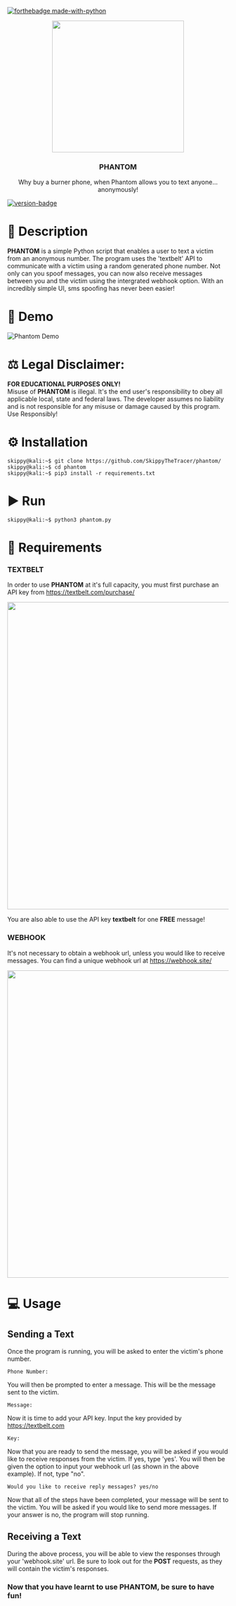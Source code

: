 [![forthebadge made-with-python](http://ForTheBadge.com/images/badges/made-with-python.svg)](https://www.python.org/)

<p align="center">
    <img src="https://i.postimg.cc/c4j7YGQv/Phantom.png" width=300>
</p>
<h3 align="center">PHANTOM</h3>
<p align="center">
   Why buy a burner phone, when Phantom allows you to text anyone... anonymously!
</p>

[![version-badge](https://camo.githubusercontent.com/8341cfbe224718e1c2334bc81363673efd2565f8b6878314a96d03e4ce42213b/68747470733a2f2f696d672e736869656c64732e696f2f6769746875622f762f72656c656173652f6369636972656c6c6f2f6d6f6469666965642d6c616d2d6578706572696d656e74733f6c6f676f3d476974487562)](https://github.com/SkippyTheTracer/phantom)

# 📖 Description
**PHANTOM** is a simple Python script that enables a user to text a victim from an anonymous number. The program uses the 'textbelt' API to communicate with a victim using a random generated phone number. Not only can you spoof messages, you can now also receive messages between you and the victim using the intergrated webhook option. With an incredibly simple UI, sms spoofing has never been easier!

# 🎥 Demo
![Phantom Demo](https://j.gifs.com/79kGMj.gif)

# ⚖️ Legal Disclaimer:
**FOR EDUCATIONAL PURPOSES ONLY!** <br />
Misuse of **PHANTOM** is illegal. It's the end user's responsibility to obey all applicable local, state and federal laws. The developer assumes no liability and is not responsible for any misuse or damage caused by this program. Use Responsibly!
<br />


# ⚙️ Installation
```console
skippy@kali:~$ git clone https://github.com/SkippyTheTracer/phantom/
skippy@kali:~$ cd phantom
skippy@kali:~$ pip3 install -r requirements.txt
```
# ▶ Run
```console
skippy@kali:~$ python3 phantom.py 
```
# 🧰 Requirements
### TEXTBELT
In order to use **PHANTOM** at it's full capacity, you must first purchase an API key from https://textbelt.com/purchase/

<img src="https://i.postimg.cc/zGGn9X82/api-checkout.png" width=700>

You are also able to use the API key **textbelt** for one **FREE** message!

### WEBHOOK
It's not necessary to obtain a webhook url, unless you would like to receive messages. You can find a unique webhook url at https://webhook.site/

<img src="https://i.postimg.cc/MppFdS4q/webhook-site.png" width=700>

# 💻 Usage
## Sending a Text
Once the program is running, you will be asked to enter the victim's phone number.
```shell script
Phone Number:
```
You will then be prompted to enter a message. This will be the message sent to the victim.
```shell script
Message:
```
Now it is time to add your API key. Input the key provided by https://textbelt.com
```shell script
Key:
```
Now that you are ready to send the message, you will be asked if you would like to receive responses from the victim. If yes, type 'yes'. You will then be given the option to input your webhook url (as shown in the above example). If not, type "no".
```shell script
Would you like to receive reply messages? yes/no
```
Now that all of the steps have been completed, your message will be sent to the victim. You will be asked if you would like to send more messages. If your answer is no, the program will stop running.
## Receiving a Text
During the above process, you will be able to view the responses through your 'webhook.site' url. Be sure to look out for the **POST** requests, as they will contain the victim's responses.


### Now that you have learnt to use **PHANTOM**, be sure to have fun!
